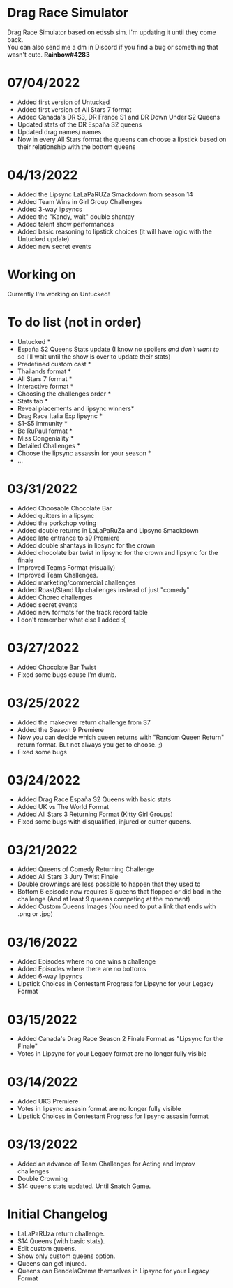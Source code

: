 # Drag Race Simulator
Drag Race Simulator based on edssb sim. I'm updating it until they come back.
<br> You can also send me a dm in Discord if you find a bug or something that wasn't cute. <b>Rainbow#4283</b>

# 07/04/2022
* Added first version of Untucked
* Added first version of All Stars 7 format
* Added Canada's DR S3, DR France S1 and DR Down Under S2 Queens
* Updated stats of the DR España S2 queens
* Updated drag names/ names
* Now in every All Stars format the queens can choose a lipstick based on their relationship with the bottom queens


# 04/13/2022
* Added the Lipsync LaLaPaRUZa Smackdown from season 14
* Added Team Wins in Girl Group Challenges
* Added 3-way lipsyncs
* Added the "Kandy, wait" double shantay
* Added talent show performances
* Added basic reasoning to lipstick choices (it will have logic with the Untucked update)
* Added new secret events


# Working on
Currently I'm working on Untucked!
# To do list (not in order)
 * Untucked *
 * España S2 Queens Stats update (I know no spoilers _and don't want to_ so I'll wait until the show is over to update their stats)
 * Predefined custom cast *
 * Thailands format *
 * All Stars 7 format *
 * Interactive format *
 * Choosing the challenges order *
 * Stats tab *
 * Reveal placements and lipsync winners*
 * Drag Race Italia Exp lipsync *
 * S1-S5 immunity *
 * Be RuPaul format *
 * Miss Congeniality *
 * Detailed Challenges *
 * Choose the lipsync assassin for your season *
 * ...

# 03/31/2022
* Added Choosable Chocolate Bar
* Added quitters in a lipsync
* Added the porkchop voting
* Added double returns in LaLaPaRuZa and Lipsync Smackdown
* Added late entrance to s9 Premiere
* Added double shantays in lipsync for the crown
* Added chocolate bar twist in lipsync for the crown and lipsync for the finale
* Improved Teams Format (visually)
* Improved Team Challenges.
* Added marketing/commercial challenges
* Added Roast/Stand Up challenges instead of just "comedy"
* Added Choreo challenges
* Added secret events 
* Added new formats for the track record table
* I don't remember what else I added :(

# 03/27/2022
* Added Chocolate Bar Twist
* Fixed some bugs cause I'm dumb.
# 03/25/2022
* Added the makeover return challenge from S7 
* Added the Season 9 Premiere
* Now you can decide which queen returns with "Random Queen Return" return format. But not always you get to choose. ;)
* Fixed some bugs

# 03/24/2022
* Added Drag Race España S2 Queens with basic stats
* Added UK vs The World Format
* Added All Stars 3 Returning Format (Kitty Girl Groups)
* Fixed some bugs with disqualified, injured or quitter queens.

# 03/21/2022
* Added Queens of Comedy Returning Challenge
* Added All Stars 3 Jury Twist Finale
* Double crownings are less possible to happen that they used to
* Bottom 6 episode now requires 6 queens that flopped or did bad in the challenge (And at least 9 queens competing at the moment)
* Added Custom Queens Images (You need to put a link that ends with .png or .jpg)

# 03/16/2022
* Added Episodes where no one wins a challenge
* Added Episodes where there are no bottoms
* Added 6-way lipsyncs
* Lipstick Choices in Contestant Progress for Lipsync for your Legacy Format

# 03/15/2022
* Added Canada's Drag Race Season 2 Finale Format as "Lipsync for the Finale" 
* Votes in Lipsync for your Legacy format are no longer fully visible 

# 03/14/2022
* Added UK3 Premiere
* Votes in lipsync assasin format are no longer fully visible
* Lipstick Choices in Contestant Progress for lipsync assasin format
# 03/13/2022
* Added an advance of Team Challenges for Acting and Improv challenges
* Double Crowning
* S14 queens stats updated. Until Snatch Game.

# Initial Changelog
* LaLaPaRUza return challenge.
* S14 Queens (with basic stats).
* Edit custom queens.
* Show only custom queens option.
* Queens can get injured.
* Queens can BendelaCreme themselves in Lipsync for your Legacy Format
